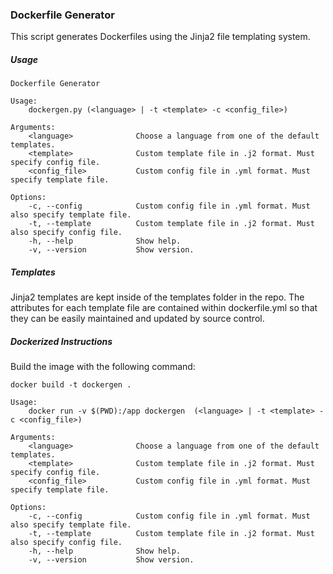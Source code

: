 ### Dockerfile Generator

This script generates Dockerfiles using the Jinja2 file templating system.


##### Usage

```
Dockerfile Generator

Usage:
    dockergen.py (<language> | -t <template> -c <config_file>)

Arguments:
    <language>              Choose a language from one of the default templates.
    <template>              Custom template file in .j2 format. Must specify config file.
    <config_file>           Custom config file in .yml format. Must specify template file.

Options:
    -c, --config            Custom config file in .yml format. Must also specify template file.
    -t, --template          Custom template file in .j2 format. Must also specify config file.
    -h, --help              Show help.
    -v, --version           Show version.
```

##### Templates

Jinja2 templates are kept inside of the templates folder in the repo. The attributes for each template file are contained within dockerfile.yml so that they can be easily maintained and updated by source control.

##### Dockerized Instructions

Build the image with the following command:

`docker build -t dockergen .`

```
Usage:
    docker run -v $(PWD):/app dockergen  (<language> | -t <template> -c <config_file>)

Arguments:
    <language>              Choose a language from one of the default templates.
    <template>              Custom template file in .j2 format. Must specify config file.
    <config_file>           Custom config file in .yml format. Must specify template file.

Options:
    -c, --config            Custom config file in .yml format. Must also specify template file.
    -t, --template          Custom template file in .j2 format. Must also specify config file.
    -h, --help              Show help.
    -v, --version           Show version.
```
